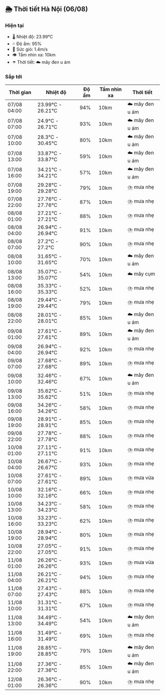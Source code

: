 ## 🌦️ Thời tiết Hà Nội (06/08)

### Hiện tại

- 🌡️ Nhiệt độ: 23.99℃
- 💦 Độ ẩm: 95%
- 💨 Sức gió: 1.4m/s
- 👁️ Tầm nhìn xa: 10km
- ☂️ Thời tiết: ☁️ mây đen u ám

### Sắp tới

| Thời gian | Nhiệt độ | Độ ẩm | Tầm nhìn xa | Thời tiết |
| --- | --- | --- | --- | --- |
| 07/08 04:00 | 23.99℃ - 26.21℃ | 94% | 10km | ☁️ mây đen u ám |
| 07/08 07:00 | 24.9℃ - 26.71℃ | 93% | 10km | ☁️ mây đen u ám |
| 07/08 10:00 | 28.3℃ - 30.45℃ | 80% | 10km | ☁️ mây đen u ám |
| 07/08 13:00 | 33.87℃ - 33.87℃ | 59% | 10km | ☁️ mây đen u ám |
| 07/08 16:00 | 34.21℃ - 34.21℃ | 57% | 10km | ☁️ mây đen u ám |
| 07/08 19:00 | 29.28℃ - 29.28℃ | 79% | 10km | ⛈️ mưa nhẹ |
| 07/08 22:00 | 27.76℃ - 27.76℃ | 87% | 10km | ⛈️ mưa nhẹ |
| 08/08 01:00 | 27.21℃ - 27.21℃ | 88% | 10km | ⛈️ mưa nhẹ |
| 08/08 04:00 | 26.94℃ - 26.94℃ | 91% | 10km | ⛈️ mưa nhẹ |
| 08/08 07:00 | 27.2℃ - 27.2℃ | 90% | 10km | ⛈️ mưa nhẹ |
| 08/08 10:00 | 31.65℃ - 31.65℃ | 70% | 10km | ☁️ mây đen u ám |
| 08/08 13:00 | 35.07℃ - 35.07℃ | 54% | 10km | ☁️ mây cụm |
| 08/08 16:00 | 35.33℃ - 35.33℃ | 52% | 10km | ⛈️ mưa nhẹ |
| 08/08 19:00 | 29.44℃ - 29.44℃ | 79% | 10km | ⛈️ mưa nhẹ |
| 08/08 22:00 | 28.01℃ - 28.01℃ | 85% | 10km | ☁️ mây đen u ám |
| 09/08 01:00 | 27.61℃ - 27.61℃ | 89% | 10km | ☁️ mây đen u ám |
| 09/08 04:00 | 26.94℃ - 26.94℃ | 92% | 10km | ⛈️ mưa nhẹ |
| 09/08 07:00 | 27.68℃ - 27.68℃ | 89% | 10km | ⛈️ mưa nhẹ |
| 09/08 10:00 | 32.46℃ - 32.46℃ | 67% | 10km | ☁️ mây đen u ám |
| 09/08 13:00 | 35.62℃ - 35.62℃ | 51% | 10km | ⛈️ mưa nhẹ |
| 09/08 16:00 | 34.26℃ - 34.26℃ | 58% | 10km | ⛈️ mưa nhẹ |
| 09/08 19:00 | 28.91℃ - 28.91℃ | 85% | 10km | ⛈️ mưa nhẹ |
| 09/08 22:00 | 27.78℃ - 27.78℃ | 88% | 10km | ⛈️ mưa nhẹ |
| 10/08 01:00 | 27.11℃ - 27.11℃ | 91% | 10km | ⛈️ mưa nhẹ |
| 10/08 04:00 | 26.67℃ - 26.67℃ | 93% | 10km | ⛈️ mưa nhẹ |
| 10/08 07:00 | 27.61℃ - 27.61℃ | 89% | 10km | ⛈️ mưa vừa |
| 10/08 10:00 | 32.16℃ - 32.16℃ | 66% | 10km | ⛈️ mưa nhẹ |
| 10/08 13:00 | 34.23℃ - 34.23℃ | 58% | 10km | ⛈️ mưa nhẹ |
| 10/08 16:00 | 33.23℃ - 33.23℃ | 62% | 10km | ⛈️ mưa nhẹ |
| 10/08 19:00 | 28.94℃ - 28.94℃ | 80% | 10km | ⛈️ mưa nhẹ |
| 10/08 22:00 | 27.05℃ - 27.05℃ | 91% | 10km | ⛈️ mưa nhẹ |
| 11/08 01:00 | 26.26℃ - 26.26℃ | 93% | 10km | ⛈️ mưa vừa |
| 11/08 04:00 | 26.21℃ - 26.21℃ | 94% | 10km | ⛈️ mưa nhẹ |
| 11/08 07:00 | 27.43℃ - 27.43℃ | 88% | 10km | ⛈️ mưa nhẹ |
| 11/08 10:00 | 31.31℃ - 31.31℃ | 67% | 10km | ⛈️ mưa nhẹ |
| 11/08 13:00 | 34.49℃ - 34.49℃ | 54% | 10km | ☁️ mây đen u ám |
| 11/08 16:00 | 31.49℃ - 31.49℃ | 69% | 10km | ⛈️ mưa nhẹ |
| 11/08 19:00 | 28.85℃ - 28.85℃ | 79% | 10km | ☁️ mây đen u ám |
| 11/08 22:00 | 27.36℃ - 27.36℃ | 85% | 10km | ☁️ mây đen u ám |
| 12/08 01:00 | 26.36℃ - 26.36℃ | 90% | 10km | ⛈️ mưa nhẹ |
